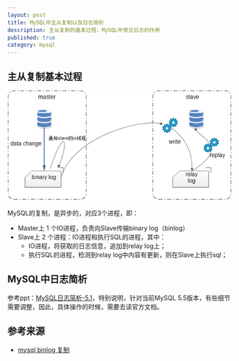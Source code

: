 ```yaml
---
layout: post
title: MySQL中主从复制以及日志简析
description: 主从复制的基本过程，MySQL中常见日志的作用
published: true
category: mysql
---
```





## 主从复制基本过程



![](/images/mysql-duplicate-and-log/duplicate.png)



MySQL的复制，是异步的，对应3个进程，即：

* Master上 1 个IO进程，负责向Slave传输binary log（binlog）
* Slave上 2 个进程：IO进程和执行SQL的进程，其中：
	* IO进程，将获取的日志信息，追加到relay log上；
	* 执行SQL的进程，检测到relay log中内容有更新，则在Slave上执行sql；


## MySQL中日志简析



参考ppt：[MySQL日志简析-5.1][MySQL日志简析-5.1]，特别说明，针对当前MySQL 5.5版本，有些细节需要调整，因此，具体操作的时候，需要去读官方文档。











## 参考来源

* [mysql binlog 复制][mysql binlog 复制]



















[NingG]:    http://ningg.github.com  "NingG"


[mysql binlog 复制]:			http://blog.csdn.net/arkblue/article/details/39484071
[MySQL日志简析-5.1]:			http://vdisk.weibo.com/s/Cbfky8Pv7vR9S








